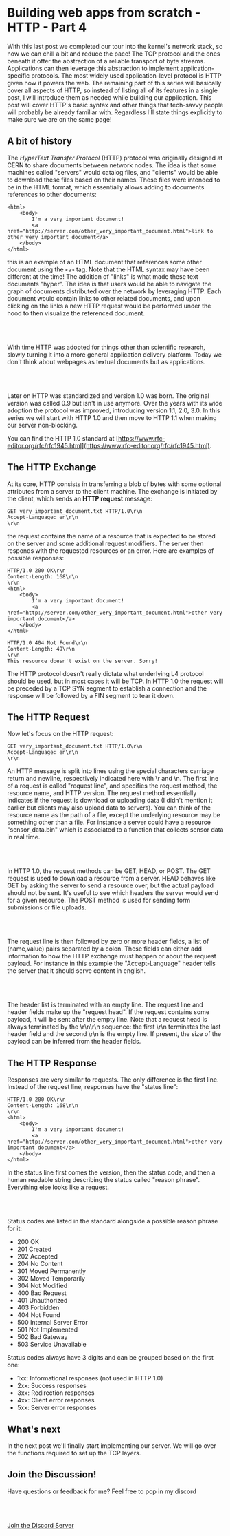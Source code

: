# Building web apps from scratch - HTTP - Part 4

With this last post we completed our tour into the kernel's network stack, so now we can chill a bit and reduce the pace! The TCP protocol and the ones beneath it offer the abstraction of a reliable transport of byte streams. Applications can then leverage this abstraction to implement application-specific protocols. The most widely used application-level protocol is HTTP given how it powers the web. The remaining part of this series will basically cover all aspects of HTTP, so instead of listing all of its features in a single post, I will introduce them as needed while building our application. This post will cover HTTP's basic syntax and other things that tech-savvy people will probably be already familiar with. Regardless I'll state things explicitly to make sure we are on the same page!

## A bit of history

The *HyperText Transfer Protocol* (HTTP) protocol was originally designed at CERN to share documents between network nodes. The idea is that some machines called "servers" would catalog files, and "clients" would be able to download these files based on their names. These files were intended to be in the HTML format, which essentially allows adding to documents references to other documents:

```
<html>
	<body>
		I'm a very important document!
		<a href="http://server.com/other_very_important_document.html">link to other very important document</a>
	</body>
</html>
```

this is an example of an HTML document that references some other document using the `<a>` tag. Note that the HTML syntax may have been different at the time! The addition of "links" is what made these text documents "hyper". The idea is that users would be able to navigate the graph of documents distributed over the network by leveraging HTTP. Each document would contain links to other related documents, and upon clicking on the links a new HTTP request would be performed under the hood to then visualize the referenced document.

<br />
<br />

With time HTTP was adopted for things other than scientific research, slowly turning it into a more general application delivery platform. Today we don't think about webpages as textual documents but as applications.

<br />
<br />

Later on HTTP was standardized and version 1.0 was born. The original version was called 0.9 but isn't in use anymore. Over the years with its wide adoption the protocol was improved, introducing version 1.1, 2.0, 3.0. In this series we will start with HTTP 1.0 and then move to HTTP 1.1 when making our server non-blocking.

You can find the HTTP 1.0 standard at [https://www.rfc-editor.org/rfc/rfc1945.html](https://www.rfc-editor.org/rfc/rfc1945.html).

## The HTTP Exchange

At its core, HTTP consists in transferring a blob of bytes with some optional attributes from a server to the client machine. The exchange is initiated by the client, which sends an **HTTP request** message:

```
GET very_important_document.txt HTTP/1.0\r\n
Accept-Language: en\r\n
\r\n
```

the request contains the name of a resource that is expected to be stored on the server and some additional request modifiers. The server then responds with the requested resources or an error. Here are examples of possible responses:

```
HTTP/1.0 200 OK\r\n
Content-Length: 168\r\n
\r\n
<html>
	<body>
		I'm a very important document!
		<a href="http://server.com/other_very_important_document.html">other very important document</a>
	</body>
</html>
```

```
HTTP/1.0 404 Not Found\r\n
Content-Length: 49\r\n
\r\n
This resource doesn't exist on the server. Sorry!
```

The HTTP protocol doesn't really dictate what underlying L4 protocol should be used, but in most cases it will be TCP. In HTTP 1.0 the request will be preceded by a TCP SYN segment to establish a connection and the response will be followed by a FIN segment to tear it down.

## The HTTP Request

Now let's focus on the HTTP request:

```
GET very_important_document.txt HTTP/1.0\r\n
Accept-Language: en\r\n
\r\n
```

An HTTP message is split into lines using the special characters carriage return and newline, respectively indicated here with \r and \n. The first line of a request is called "request line", and specifies the request method, the resource name, and HTTP version. The request method essentially indicates if the request is download or uploading data (I didn't mention it earlier but clients may also upload data to servers). You can think of the resource name as the path of a file, except the underlying resource may be something other than a file. For instance a server could have a resource "sensor_data.bin" which is associated to a function that collects sensor data in real time.

<br />
<br />

In HTTP 1.0, the request methods can be GET, HEAD, or POST. The GET request is used to download a resource from a server. HEAD behaves like GET by asking the server to send a resource over, but the actual payload should not be sent. It's useful to see which headers the server would send for a given resource. The POST method is used for sending form submissions or file uploads.

<br />
<br />

The request line is then followed by zero or more header fields, a list of (name,value) pairs separated by a colon. These fields can either add information to how the HTTP exchange must happen or about the request payload. For instance in this example the "Accept-Language" header tells the server that it should serve content in english.

<br />
<br />

The header list is terminated with an empty line. The request line and header fields make up the "request head". If the request contains some payload, it will be sent after the empty line. Note that a request head is always terminated by the \r\n\r\n sequence: the first \r\n terminates the last header field and the second \r\n is the empty line. If present, the size of the payload can be inferred from the header fields.

## The HTTP Response

Responses are very similar to requests. The only difference is the first line. Instead of the request line, responses have the "status line":

```
HTTP/1.0 200 OK\r\n
Content-Length: 168\r\n
\r\n
<html>
	<body>
		I'm a very important document!
		<a href="http://server.com/other_very_important_document.html">other very important document</a>
	</body>
</html>
```

In the status line first comes the version, then the status code, and then a human readable string describing the status called "reason phrase". Everything else looks like a request.

<br />
<br />

Status codes are listed in the standard alongside a possible reason phrase for it:

* 200 OK
* 201 Created
* 202 Accepted
* 204 No Content
* 301 Moved Permanently
* 302 Moved Temporarily
* 304 Not Modified
* 400 Bad Request
* 401 Unauthorized
* 403 Forbidden
* 404 Not Found
* 500 Internal Server Error
* 501 Not Implemented
* 502 Bad Gateway
* 503 Service Unavailable

Status codes always have 3 digits and can be grouped based on the first one:

* 1xx: Informational responses (not used in HTTP 1.0)
* 2xx: Success responses
* 3xx: Redirection responses
* 4xx: Client error responses
* 5xx: Server error responses

## What's next
In the next post we'll finally start implementing our server. We will go over the functions required to set up the TCP layers.

## Join the Discussion!
Have questions or feedback for me? Feel free to pop in my discord

<br />
<br />

[Join the Discord Server](https://discord.gg/vCKkCWceYP)